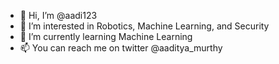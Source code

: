 - 👋 Hi, I’m @aadi123
- 👀 I’m interested in Robotics, Machine Learning, and Security
- 🌱 I’m currently learning Machine Learning
- 📫 You can reach me on twitter @aaditya_murthy

<!---
aadi123/aadi123 is a ✨ special ✨ repository because its `README.md` (this file) appears on your GitHub profile.
You can click the Preview link to take a look at your changes.
--->
